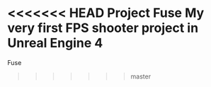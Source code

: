 <<<<<<< HEAD
﻿**Project Fuse**
My very first FPS shooter project in Unreal Engine 4
=======
Fuse
>>>>>>> master
